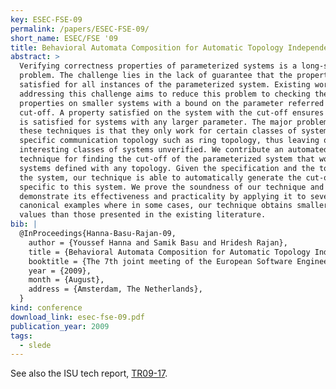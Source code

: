 ```yaml
---
key: ESEC-FSE-09
permalink: /papers/ESEC-FSE-09/
short_name: ESEC/FSE '09
title: Behavioral Automata Composition for Automatic Topology Independent Verification of Parameterized Systems
abstract: >
  Verifying correctness properties of parameterized systems is a long-standing
  problem. The challenge lies in the lack of guarantee that the property is
  satisfied for all instances of the parameterized system. Existing work on
  addressing this challenge aims to reduce this problem to checking the
  properties on smaller systems with a bound on the parameter referred to as the
  cut-off. A property satisfied on the system with the cut-off ensures that it
  is satisfied for systems with any larger parameter. The major problem with
  these techniques is that they only work for certain classes of systems with
  specific communication topology such as ring topology, thus leaving other
  interesting classes of systems unverified. We contribute an automated
  technique for finding the cut-off of the parameterized system that works for
  systems defined with any topology. Given the specification and the topology of
  the system, our technique is able to automatically generate the cut-off
  specific to this system. We prove the soundness of our technique and
  demonstrate its effectiveness and practicality by applying it to several
  canonical examples where in some cases, our technique obtains smaller cut-off
  values than those presented in the existing literature.
bib: |
  @InProceedings{Hanna-Basu-Rajan-09,
    author = {Youssef Hanna and Samik Basu and Hridesh Rajan},
    title = {Behavioral Automata Composition for Automatic Topology Independent Verification of Parameterized Systems},
    booktitle = {The 7th joint meeting of the European Software Engineering Conference and the ACM SIGSOFT Symposium on the Foundations of Software Engineering (ESEC/FSE 09)},
    year = {2009},
    month = {August},
    address = {Amsterdam, The Netherlands},
  }
kind: conference
download_link: esec-fse-09.pdf
publication_year: 2009
tags:
  - slede
---
```


See also the ISU tech report, [TR09-17](/papers/TR-09-17/).
